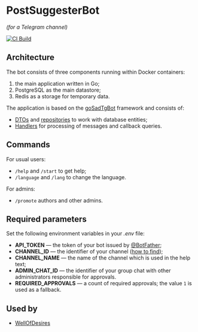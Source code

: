 PostSuggesterBot
==========================
_(for a Telegram channel)_

[![CI Build](https://github.com/kozalosev/PostSuggesterBot/actions/workflows/ci-build.yml/badge.svg?branch=main&event=push)](https://github.com/kozalosev/PostSuggesterBot/actions/workflows/ci-build.yml)

Architecture
------------
The bot consists of three components running within Docker containers:
1) the main application written in Go;
2) PostgreSQL as the main datastore;
3) Redis as a storage for temporary data.

The application is based on the [goSadTgBot][goSadTgBot] framework and consists of:
* [DTOs](db/dto) and [repositories](db/repo) to work with database entities;
* [Handlers](handlers) for processing of messages and callback queries.

[goSadTgBot]: https://github.com/kozalosev/goSadTgBot/

Commands
--------
For usual users:
* `/help` and `/start` to get help;
* `/language` and `/lang` to change the language.

For admins:
* `/promote` authors and other admins.

Required parameters
-------------------
Set the following environment variables in your *.env* file:
* **API_TOKEN** — the token of your bot issued by [@BotFather](https://t.me/BotFather);
* **CHANNEL_ID** — the identifier of your channel ([how to find](https://www.alphr.com/find-chat-id-telegram/));
* **CHANNEL_NAME** — the name of the channel which is used in the help text;
* **ADMIN_CHAT_ID** — the identifier of your group chat with other administrators responsible for approvals.
* **REQUIRED_APPROVALS** — a count of required approvals; the value `1` is used as a fallback.

Used by
-------
* [WellOfDesires](https://t.me/WellOfDesires)
